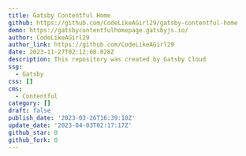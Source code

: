 ```yaml
---
title: Gatsby Contentful Home
github: https://github.com/CodeLikeAGirl29/gatsby-contentful-home
demo: https://gatsbycontentfulhomepage.gatsbyjs.io/
author: CodeLikeAGirl29
author_link: https://github.com/CodeLikeAGirl29
date: 2023-11-27T02:12:08.028Z
description: This repository was created by Gatsby Cloud
ssg:
  - Gatsby
css: []
cms:
  - Contentful
category: []
draft: false
publish_date: '2023-03-26T16:39:10Z'
update_date: '2023-04-03T02:17:17Z'
github_star: 0
github_fork: 0
---
```

